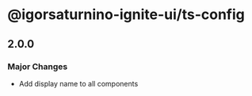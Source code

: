 # @igorsaturnino-ignite-ui/ts-config

## 2.0.0

### Major Changes

- Add display name to all components
